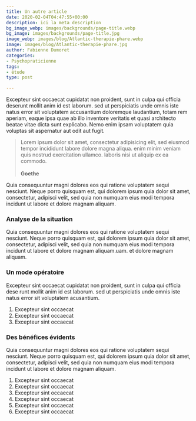 ```yaml
---
title: Un autre article
date: 2020-02-04T04:47:55+00:00
description: ici la meta description
bg_image_webp: images/backgrounds/page-title.webp
bg_image: images/backgrounds/page-title.jpg
image_webp: images/blog/Atlantic-therapie-phare.webp
image: images/blog/Atlantic-therapie-phare.jpg
author: Fabienne Dumoret
categories:
- Psychopraticienne
tags:
- étude
type: post

---
```

Excepteur sint occaecat cupidatat non proident, sunt in culpa qui officia deserunt mollit anim id est laborum. sed ut perspiciatis unde omnis iste natus error sit voluptatem accusantium doloremque laudantium, totam rem aperiam, eaque ipsa quae ab illo inventore veritatis et quasi architecto beatae vitae dicta sunt explicabo. Nemo enim ipsam voluptatem quia voluptas sit aspernatur aut odit aut fugit.

> Lorem ipsum dolor sit amet, consectetur adipisicing elit, sed eiusmod tempor incididunt labore dolore magna aliqua. enim minim veniam quis nostrud exercitation ullamco. laboris nisi ut aliquip ex ea commodo. <br><br> **Goethe**

Quia consequuntur magni dolores eos qui ratione voluptatem sequi nesciunt. Neque porro quisquam est, qui dolorem ipsum quia dolor sit amet, consectetur, adipisci velit, sed quia non numquam eius modi tempora incidunt ut labore et dolore magnam aliquam.

### Analyse de la situation

Quia consequuntur magni dolores eos qui ratione voluptatem sequi nesciunt. Neque porro quisquam est, qui dolorem ipsum quia dolor sit amet, consectetur, adipisci velit, sed quia non numquam eius modi tempora incidunt ut labore et dolore magnam aliquam.uam. et dolore magnam aliquam.

### Un mode opératoire

Excepteur sint occaecat cupidatat non proident, sunt in culpa qui officia dese runt mollit anim id est laborum. sed ut perspiciatis unde omnis iste natus error sit voluptatem acusantium.

1. Excepteur sint occaecat
2. Excepteur sint occaecat
3. Excepteur sint occaecat

### Des bénéfices évidents

Quia consequuntur magni dolores eos qui ratione voluptatem sequi nesciunt. Neque porro quisquam est, qui dolorem ipsum quia dolor sit amet, consectetur, adipisci velit, sed quia non numquam eius modi tempora incidunt ut labore et dolore magnam aliquam.

1. Excepteur sint occaecat
2. Excepteur sint occaecat
3. Excepteur sint occaecat
4. Excepteur sint occaecat
5. Excepteur sint occaecat
6. Excepteur sint occaecat